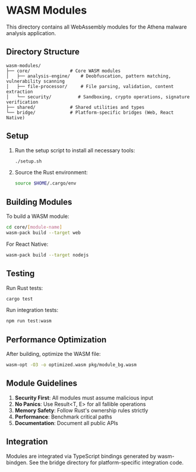 # WASM Modules

This directory contains all WebAssembly modules for the Athena malware analysis application.

## Directory Structure

```
wasm-modules/
├── core/               # Core WASM modules
│   ├── analysis-engine/    # Deobfuscation, pattern matching, vulnerability scanning
│   ├── file-processor/     # File parsing, validation, content extraction
│   └── security/          # Sandboxing, crypto operations, signature verification
├── shared/             # Shared utilities and types
└── bridge/             # Platform-specific bridges (Web, React Native)
```

## Setup

1. Run the setup script to install all necessary tools:
   ```bash
   ./setup.sh
   ```

2. Source the Rust environment:
   ```bash
   source $HOME/.cargo/env
   ```

## Building Modules

To build a WASM module:

```bash
cd core/[module-name]
wasm-pack build --target web
```

For React Native:
```bash
wasm-pack build --target nodejs
```

## Testing

Run Rust tests:
```bash
cargo test
```

Run integration tests:
```bash
npm run test:wasm
```

## Performance Optimization

After building, optimize the WASM file:
```bash
wasm-opt -O3 -o optimized.wasm pkg/module_bg.wasm
```

## Module Guidelines

1. **Security First**: All modules must assume malicious input
2. **No Panics**: Use Result<T, E> for all fallible operations
3. **Memory Safety**: Follow Rust's ownership rules strictly
4. **Performance**: Benchmark critical paths
5. **Documentation**: Document all public APIs

## Integration

Modules are integrated via TypeScript bindings generated by wasm-bindgen. See the bridge directory for platform-specific integration code.